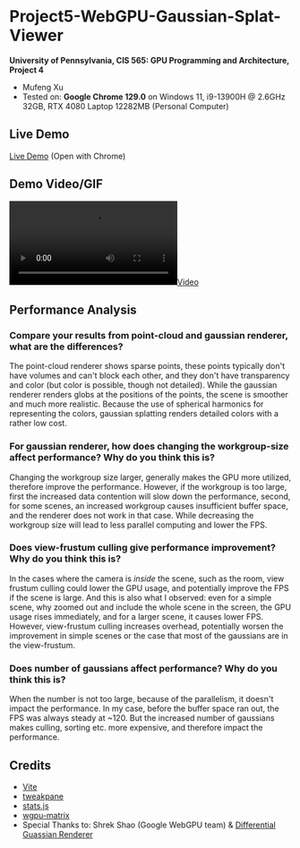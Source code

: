 # Project5-WebGPU-Gaussian-Splat-Viewer

**University of Pennsylvania, CIS 565: GPU Programming and Architecture, Project 4**

* Mufeng Xu
* Tested on: **Google Chrome 129.0** on
  Windows 11, i9-13900H @ 2.6GHz 32GB, RTX 4080 Laptop 12282MB (Personal Computer)

## Live Demo

[Live Demo](https://solemnwind.github.io/Project5-WebGPU-Gaussian-Splat-Viewer/) (Open with Chrome)

## Demo Video/GIF

[![](img/video.mp4)](TODO)

## Performance Analysis

### Compare your results from point-cloud and gaussian renderer, what are the differences?

The point-cloud renderer shows sparse points, these points typically don't have volumes and can't block each other,
and they don't have transparency and color (but color is possible, though not detailed).
While the gaussian renderer renders globs at the positions of the points, the scene is smoother and much more realistic.
Because the use of spherical harmonics for representing the colors, gaussian splatting renders detailed colors with a rather low cost.

### For gaussian renderer, how does changing the workgroup-size affect performance? Why do you think this is?

Changing the workgroup size larger, generally makes the GPU more utilized, therefore improve the performance. However, if the workgroup is too large, first the increased data contention will slow down the performance, second, for some scenes, an increased workgroup causes insufficient buffer space, and the renderer does not work in that case. While decreasing the workgroup size will lead to less parallel computing and lower the FPS.

### Does view-frustum culling give performance improvement? Why do you think this is?

In the cases where the camera is *inside* the scene, such as the room, view frustum culling could lower the GPU usage, and potentially improve the FPS if the scene is large. And this is also what I observed: even for a simple scene, why zoomed out and include the whole scene in the screen, the GPU usage rises immediately, and for a larger scene, it causes lower FPS. However, view-frustum culling increases overhead, potentially worsen the improvement in simple scenes or the case that most of the gaussians are in the view-frustum.

### Does number of gaussians affect performance? Why do you think this is?

When the number is not too large, because of the parallelism, it doesn't impact the performance. In my case, before the buffer space ran out, the FPS was always steady at ~120. But the increased number of gaussians makes culling, sorting etc. more expensive, and therefore impact the performance.

## Credits

* [Vite](https://vitejs.dev/)
* [tweakpane](https://tweakpane.github.io/docs//v3/monitor-bindings/)
* [stats.js](https://github.com/mrdoob/stats.js)
* [wgpu-matrix](https://github.com/greggman/wgpu-matrix)
* Special Thanks to: Shrek Shao (Google WebGPU team) & [Differential Guassian Renderer](https://github.com/graphdeco-inria/diff-gaussian-rasterization)

